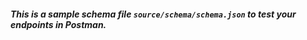 ##### This is a sample schema file **`source/schema/schema.json`** to test your endpoints in Postman.
